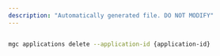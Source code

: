 ```yaml
---
description: "Automatically generated file. DO NOT MODIFY"
---
```


```bash

mgc applications delete --application-id {application-id}

```
